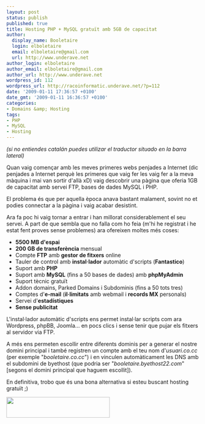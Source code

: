 ```yaml
---
layout: post
status: publish
published: true
title: Hosting PHP + MySQL gratuït amb 5GB de capacitat
author:
  display_name: Booletaire
  login: elboletaire
  email: elboletaire@gmail.com
  url: http://www.underave.net
author_login: elboletaire
author_email: elboletaire@gmail.com
author_url: http://www.underave.net
wordpress_id: 112
wordpress_url: http://racoinformatic.underave.net/?p=112
date: '2009-01-11 17:36:57 +0100'
date_gmt: '2009-01-11 16:36:57 +0100'
categories:
- Domains &amp; Hosting
tags:
- PHP
- MySQL
- Hosting
---
```


<em>(si no entiendes catalán puedes utilizar el traductor situado en la barra lateral)</em>

Quan vaig començar amb les meves primeres webs penjades a Internet (dic penjades a Internet perquè les primeres que vaig fer les vaig fer a la meva màquina i mai van sortir d'allà xD) vaig descobrir una pàgina que oferia 1GB de capacitat amb servei FTP, bases de dades MySQL i PHP.

El problema és que per aquella època anava bastant malament, sovint no et podies connectar a la pàgina i vaig acabar desistint.

Ara fa poc hi vaig tornar a entrar i han millorat considerablement el seu servei. A part de que sembla que no falla com ho feia (m'hi he registrat i he estat fent proves sense problemes) ara ofereixen moltes més coses:

<ul>
<li><strong>5500 MB d'espai</strong></li>
<li><strong>200 GB de transferència</strong> mensual</li>
<li>Compte <strong>FTP</strong> amb <strong>gestor de fitxers</strong> online</li>
<li>Tauler de control amb <strong>instal·lador</strong> automàtic d'scripts (<strong>Fantastico</strong>)</li>
<li>Suport amb <strong>PHP</strong></li>
<li>Suport amb <strong>MySQL</strong> (fins a 50 bases de dades) amb <strong>phpMyAdmin</strong></li>
<li>Suport tècnic gratuït</li>
<li>Addon domains, Parked Domains i Subdominis (fins a 50 tots tres)</li>
<li>Comptes d'<strong>e-mail</strong> (<strong>il·limitats</strong> amb webmail i <strong>records MX</strong> personals)</li>
<li>Servei d'<strong>estadístiques</strong></li>
<li><strong>Sense publicitat</strong></li>
</ul>

L'instal·lador automàtic d'scripts ens permet instal·lar scripts com ara Wordpress, phpBB, Joomla... en pocs clics i sense tenir que pujar els fitxers al servidor via FTP.

A més ens permeten escollir entre diferents dominis per a generar el nostre domini principal i també registren un compte amb el teu nom d'<em>usuari.co.cc</em> (per exemple "<em>booletaire.co.cc</em>") i en vinculen automàticament les DNS amb el subdomini de byethost (que podria ser "<em>booletaire.byethost22.com</em>" [segons el domini principal que haguem escollit]).

En definitiva, trobo que és una bona alternativa si esteu buscant hosting gratuït ;)

<a title="Visitar byethost.com" href="http://www.byethost.com" target="_blank"><img class="aligncenter" title="ByetHost" src="http://byethost.com/templates/ja_erica/images/logo.png" alt="" width="270" height="54" /></a>
